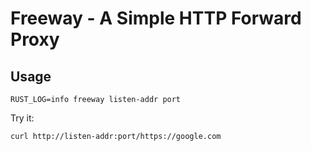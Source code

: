 # Freeway - A Simple HTTP Forward Proxy

## Usage

```
RUST_LOG=info freeway listen-addr port
```

Try it:

```
curl http://listen-addr:port/https://google.com
```
